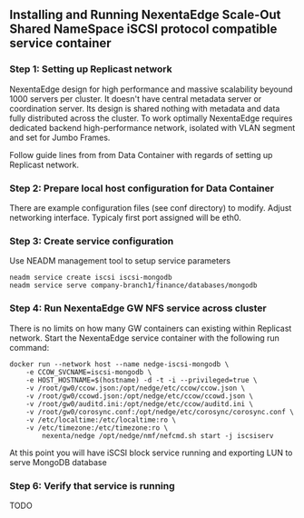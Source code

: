 ## Installing and Running NexentaEdge Scale-Out Shared NameSpace iSCSI protocol compatible service container

### Step 1: Setting up Replicast network
NexentaEdge design for high performance and massive scalability beyound 1000 servers per cluster. It doesn't have central metadata server or coordination server. Its design is shared nothing with metadata and data fully distributed across the cluster. To work optimally NexentaEdge requires dedicated backend high-performance network, isolated with VLAN segment and set for Jumbo Frames.

Follow guide lines from from Data Container with regards of setting up Replicast network.

### Step 2: Prepare local host configuration for Data Container
There are example configuration files (see conf directory) to modify. Adjust networking interface. Typicaly first port assigned will be eth0.

### Step 3: Create service configuration
Use NEADM management tool to setup service parameters
```
neadm service create iscsi iscsi-mongodb
neadm service serve company-branch1/finance/databases/mongodb
```

### Step 4: Run NexentaEdge GW NFS service across cluster
There is no limits on how many GW containers can existing within Replicast network. Start the NexentaEdge service container with the following run command:
```
docker run --network host --name nedge-iscsi-mongodb \
	-e CCOW_SVCNAME=iscsi-mongodb \
	-e HOST_HOSTNAME=$(hostname) -d -t -i --privileged=true \
	-v /root/gw0/ccow.json:/opt/nedge/etc/ccow/ccow.json \
	-v /root/gw0/ccowd.json:/opt/nedge/etc/ccow/ccowd.json \
	-v /root/gw0/auditd.ini:/opt/nedge/etc/ccow/auditd.ini \
	-v /root/gw0/corosync.conf:/opt/nedge/etc/corosync/corosync.conf \
	-v /etc/localtime:/etc/localtime:ro \
	-v /etc/timezone:/etc/timezone:ro \
        nexenta/nedge /opt/nedge/nmf/nefcmd.sh start -j iscsiserv
```

At this point you will have iSCSI block service running and exporting LUN to serve MongoDB database

### Step 6: Verify that service is running

TODO
